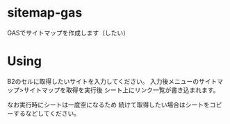 # sitemap-gas
GASでサイトマップを作成します（したい）

# Using

B2のセルに取得したいサイトを入力してください。
入力後メニューのサイトマップ>サイトマップを取得を実行後
シート上にリンク一覧が書き込まれます。

なお実行時にシートは一度空になるため
続けて取得したい場合はシートをコピーするなどしてください。
